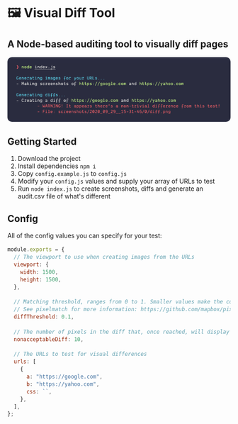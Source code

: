 # 🖼  Visual Diff Tool

## A Node-based auditing tool to visually diff pages

<img src="example.png" alt="An example of the visual diff tool in action" style="border-radius: 10px">

## Getting Started
1. Download the project
2. Install dependencies `npm i`
3. Copy `config.example.js` to `config.js`
4. Modify your `config.js` values and supply your array of URLs to test
5. Run `node index.js` to create screenshots, diffs and generate an audit.csv file of what's different

## Config

All of the config values you can specify for your test:
```js
module.exports = {
  // The viewport to use when creating images from the URLs
  viewport: {
    width: 1500,
    height: 1500,
  },

  // Matching threshold, ranges from 0 to 1. Smaller values make the comparison more sensitive. 0.1 by default.
  // See pixelmatch for more information: https://github.com/mapbox/pixelmatch#api
  diffThreshold: 0.1,

  // The number of pixels in the diff that, once reached, will display a warning in the console during the testing
  nonacceptableDiff: 10,

  // The URLs to test for visual differences
  urls: [
    {
      a: "https://google.com",
      b: "https://yahoo.com",
      css: ``,
    },
  ],
};

```
